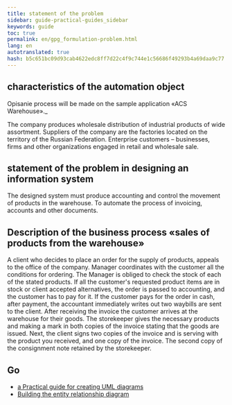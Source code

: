 ```yaml
--- 
title: statement of the problem 
sidebar: guide-practical-guides_sidebar 
keywords: guide 
toc: true 
permalink: en/gpg_formulation-problem.html 
lang: en 
autotranslated: true 
hash: b5c651bc09d93cab4622edc8ff7d22c4f9c744e1c56686f49293b4a69daa9c77 
--- 
```


## characteristics of the automation object 

Opisanie process will be made on the sample application «ACS Warehouse»._ 

The company produces wholesale distribution of industrial products of wide assortment. Suppliers of the company are the factories located on the territory of the Russian Federation. Enterprise customers – businesses, firms and other organizations engaged in retail and wholesale sale. 

## statement of the problem in designing an information system 

The designed system must produce accounting and control the movement of products in the warehouse. To automate the process of invoicing, accounts and other documents. 

## Description of the business process «sales of products from the warehouse» 

A client who decides to place an order for the supply of products, appeals to the office of the company. Manager coordinates with the customer all the conditions for ordering. The Manager is obliged to check the stock of each of the stated products. 
If all the customer's requested product items are in stock or client accepted alternatives, the order is passed to accounting, and the customer has to pay for it. 
If the customer pays for the order in cash, after payment, the accountant immediately writes out two waybills are sent to the client. 
After receiving the invoice the customer arrives at the warehouse for their goods. The storekeeper gives the necessary products and making a mark in both copies of the invoice stating that the goods are issued. Next, the client signs two copies of the invoice and is serving with the product you received, and one copy of the invoice. The second copy of the consignment note retained by the storekeeper. 

## Go 

* <i class="fa fa-arrow-left" aria-hidden="true"></i> [a Practical guide for creating UML diagrams](gpg_practical-guides-uml.html) 
* [Building the entity relationship diagram](gpg_use-case-diagram.html) <i class="fa fa-arrow-right" aria-hidden="true"></i> 




